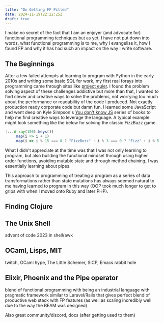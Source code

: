 ```yaml
---
title: "On Getting FP Pilled"
date: 2024-11-19T22:22:25Z
draft: true
---
```


I make no secret of the fact that I am an enjoyer (and advocate for) functional programming techniques but as yet, I have not put down into words, what functional programming is to me, why I 
evangelise it, how I found FP and why it has had such an impact on the way I write software.

## The Beginnings
After a few failed attempts at learning to program with Python in the early 2010s and writing some basic SQL for work, my first real forays into programming came through 
sites like [project euler](https://projecteuler.net/). I found the problem solving aspect of these challenges addictive but more than that, I wanted to find clever and creative ways to solve the problems, not 
worrying too much about the performance or readability of the code I produced. Not exactly production ready corporate code but damn fun. I learned some JavaScript and went deep on Kyle Simpson's [You don't know JS](https://github.com/getify/You-Dont-Know-JS)
series of books to help me find creative ways to leverage the language. A typical example might look something like the below for solving the classic FizzBuzz game.

```JavaScript
[...Array(100).keys()]
    .map(i => i + 1)
    .map(i => i % 15 === 0 ? "FizzBuzz" : i % 3 === 0 ? "Fizz" : i % 5 === 0 ? "Buzz" : i)
```

What I didn't appreciate at the time was that I was not only learning to program, but also building the functional mindset through using higher order functions, avoiding mutable state and through method
chaining, I was essentially learning about pipes.

This approach to programming of treating a program as a series of data transformations rather than state mutations has always seemed natural to me having learned to program in this way (OOP took much longer to get to grips with when I moved onto Ruby and later PHP).

## Finding Clojure

<!-- link to original post -->

## The Unix Shell

advent of code 2023 in shell/awk

## OCaml, Lisps, MIT

twitch, OCaml hype, The Little Schemer, SICP, Emacs rabbit hole

## Elixir, Phoenix and the Pipe operator

blend of functional programming with being an industrial language with pragmatic framework similar to Laravel/Rails that gives perfect blend of 
productive web stack with FP features (as well as scaling incredibly well due to the way the BEAM was designed)

Also great community/discord, docs (after getting used to them)
